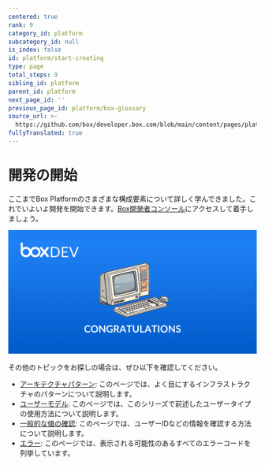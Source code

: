 ```yaml
---
centered: true
rank: 9
category_id: platform
subcategory_id: null
is_index: false
id: platform/start-creating
type: page
total_steps: 9
sibling_id: platform
parent_id: platform
next_page_id: ''
previous_page_id: platform/box-glossary
source_url: >-
  https://github.com/box/developer.box.com/blob/main/content/pages/platform/start-creating.md
fullyTranslated: true
---
```

# 開発の開始

ここまでBox Platformのさまざまな構成要素について詳しく学んできました。これでいよいよ開発を開始できます。[Box開発者コンソール][devconsole]にアクセスして着手しましょう。

<ImageFrame center>

![開発の開始](images/congrats.png)

</ImageFrame>

その他のトピックをお探しの場合は、ぜひ以下を確認してください。

* [アーキテクチャパターン][arch_patterns]: このページでは、よく目にするインフラストラクチャのパターンについて説明します。
* [ユーザーモデル][user_models]: このページでは、このシリーズで前述したユーザータイプの使用方法について説明します。
* [一般的な値の確認][common_values]: このページでは、ユーザーIDなどの情報を確認する方法について説明します。
* [エラー][errors]: このページでは、表示される可能性のあるすべてのエラーコードを列挙しています。

[devconsole]: https://cloud.app.box.com/developers/console

[arch_patterns]: page://platform/appendix/architecture-patterns

[user_models]: page://platform/appendix//user-models

[common_values]: page://platform/appendix/locating-values

[errors]: g://api-calls/permissions-and-errors/common-errors
